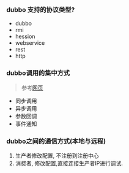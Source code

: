 ### dubbo 支持的协议类型?

* dubbo
* rmi
* hession
* webservice
* rest
* http

### dubbo调用的集中方式

> 参考[网页](https://developer.aliyun.com/article/608811)

* 同步调用
* 异步调用
* 参数回调
* 事件通知

### dubbo之间的通信方式(本地与远程)

1. 生产者修改配置, 不注册到注册中心
2. 消费者, 修改配置,直接连接生产者IP进行调试.

